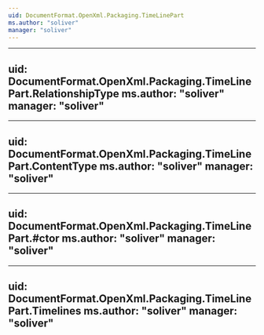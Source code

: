 ```yaml
---
uid: DocumentFormat.OpenXml.Packaging.TimeLinePart
ms.author: "soliver"
manager: "soliver"
---
```


---
uid: DocumentFormat.OpenXml.Packaging.TimeLinePart.RelationshipType
ms.author: "soliver"
manager: "soliver"
---

---
uid: DocumentFormat.OpenXml.Packaging.TimeLinePart.ContentType
ms.author: "soliver"
manager: "soliver"
---

---
uid: DocumentFormat.OpenXml.Packaging.TimeLinePart.#ctor
ms.author: "soliver"
manager: "soliver"
---

---
uid: DocumentFormat.OpenXml.Packaging.TimeLinePart.Timelines
ms.author: "soliver"
manager: "soliver"
---
